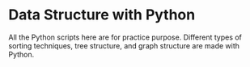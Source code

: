 Data Structure with Python
===============
All the Python scripts here are for practice purpose.
Different types of sorting techniques, tree structure, and graph structure are made with Python.
